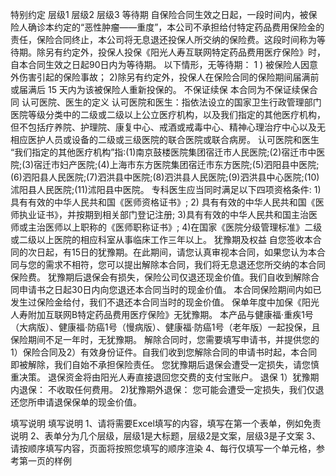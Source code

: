 特别约定
	层级1	层级2	层级3
	等待期
		自保险合同生效之日起，一段时间内，被保险人确诊本约定的“恶性肿瘤——重度”，本公司不承担给付特定药品费用保险金的责任，保险合同终止，本公司将无息退还投保人所交纳的保险费。这段时间称为等待期。除另有约定外，投保人投保《阳光人寿互联网特定药品费用医疗保险》时，自本合同生效之日起90日内为等待期。
		以下情形，无等待期：
1 ) 被保险人因意外伤害引起的保险事故；
2)除另有约定外，投保人在保险合同的保险期间届满前或届满后 15 天内为该被保险人重新投保的。
	不保证续保
		本合同为不保证续保合同
	认可医院、医生的定义
		认可医院和医生：指依法设立的国家卫生行政管理部门医院等级分类中的二级或二级以上公立医疗机构，以及我们指定的其他医疗机构，但不包括疗养院、护理院、康复中心、戒酒或戒毒中心、精神心理治疗中心以及无相应医护人员或设备的二级或三级医院的联合医院或联合病房。
		认可医院和医生
			“我们指定的其他医疗机构”指:(1)南京鼓楼医院集团宿迁市人民医院;(2)宿迁市中医院;(3)宿迁市妇产医院;(4)上海市东方医院集团宿迁市东方医院;(5)泗阳县中医院;(6)泗阳县人民医院;(7)泗洪县中医院;(8)泗洪县人民医院;(9)泗洪县中心医院;(10)沭阳县人民医院;(11)沭阳县中医院。
		专科医生应当同时满足以下四项资格条件:
			1)具有有效的中华人民共和国《医师资格证书》;
			2) 具有有效的中华人民共和国《医师执业证书》，并按期到相关部门登记注册;
			3)具有有效的中华人民共和国主治医师或主治医师以上职称的《医师职称证书》;
			4)在国家《医院分级管理标准》二级或二级以上医院的相应科室从事临床工作三年以上。
	犹豫期及权益
		自您签收本合同的次日起，有15日的犹豫期。在此期间，请您认真审视本合同，如果您认为本合同与您的需求不相符，您可以提出解除本合同，我们将无息退还您所交纳的本合同保险费。
犹豫期后退保会有损失，保险公司仅退还现金价值。我们自收到解除合同申请书之日起30日内向您退还本合同当时的现金价值。
本合同保险期间内如已发生过保险金给付，我们不退还本合同当时的现金价值。
保单年度中加保《阳光人寿附加互联网B特定药品费用医疗保险》无犹豫期。
		本产品与健康福·重疾1号（大病版）、健康福·防癌1号（慢病版）、健康福·防癌1号（老年版）一起投保，且保险期间不足一年时，无犹豫期。
		解除合同时，您需要填写申请书，并提供您的1）保险合同及2）有效身份证件。自我们收到您解除合同的申请书时起，本合同即被解除，我们自始不承担保险责任。
您犹豫期后退保会遭受一定损失，请您慎重决策。
退保资金将由阳光人寿直接退回您交费的支付宝账户。
	退保
		1）犹豫期内退保：
不收取任何费用。
2)犹豫期外退保：
您可能会遭受一定损失，我们仅退还您所申请退保保单的现金价值。


填写说明
	填写说明
	1、请将需要Excel填写的内容，填写在第一个表单，例如免责说明
	2、表单分为几个层级，层级1是大标题，层级2是文案，层级3是子文案
	3、请按顺序填写内容，页面将按照您填写的顺序渲染
	4、每行仅填写一个单元格，参考第一页的样例


